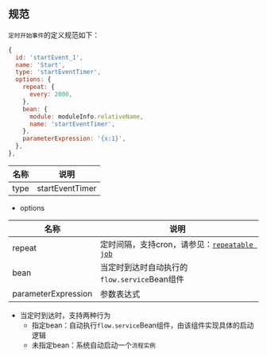 
## 规范

`定时开始事件`的定义规范如下：

``` javascript
{
  id: 'startEvent_1',
  name: 'Start',
  type: 'startEventTimer',
  options: {
    repeat: {
      every: 2000,
    },
    bean: {
      module: moduleInfo.relativeName,
      name: 'startEventTimer',
    },
    parameterExpression: '{x:1}',
  },
},
```

|名称|说明|
|--|--|
|type|startEventTimer|

- options

|名称|说明|
|--|--|
|repeat|定时间隔，支持cron，请参见：[`repeatable job`](https://docs.bullmq.io/guide/jobs/repeatable)|
|bean|当定时到达时自动执行的`flow.service`Bean组件|
|parameterExpression|参数表达式|

- 当定时到达时，支持两种行为
  - 指定bean：自动执行`flow.service`Bean组件，由该组件实现具体的启动逻辑
  - 未指定bean：系统自动启动一个`流程实例`

